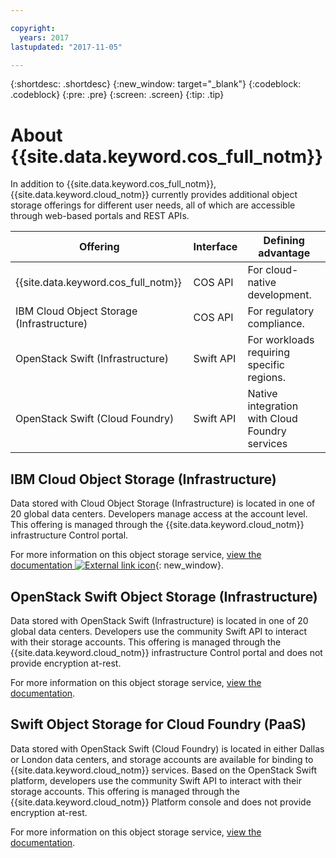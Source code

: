 ```yaml
---

copyright:
  years: 2017
lastupdated: "2017-11-05"

---
```

{:shortdesc: .shortdesc}
{:new_window: target="_blank"}
{:codeblock: .codeblock}
{:pre: .pre}
{:screen: .screen}
{:tip: .tip}


# About {{site.data.keyword.cos_full_notm}}


In addition to {{site.data.keyword.cos_full_notm}}, {{site.data.keyword.cloud_notm}} currently provides additional object storage offerings for different user needs, all of which are accessible through web-based portals and REST APIs.

| Offering                                   | Interface | Defining advantage                             |
|--------------------------------------------|-----------|------------------------------------------------|
| {{site.data.keyword.cos_full_notm}}        | COS API   | For cloud-native development.                  |
| IBM Cloud Object Storage (Infrastructure)  | COS API   | For regulatory compliance.                     |
| OpenStack Swift (Infrastructure)           | Swift API | For workloads requiring specific regions.      |
| OpenStack Swift (Cloud Foundry)            | Swift API | Native integration with Cloud Foundry services |

## IBM Cloud Object Storage (Infrastructure)

Data stored with Cloud Object Storage (Infrastructure) is located in one of 20 global data centers. Developers manage access at the account level. This offering is managed through the {{site.data.keyword.cloud_notm}} infrastructure Control portal.

For more information on this object storage service, [view the documentation ![External link icon](../../icons/launch-glyph.svg "External link icon")](https://ibm-public-cos.github.io/crs-docs/index.html){: new_window}.

## OpenStack Swift Object Storage (Infrastructure)

Data stored with OpenStack Swift (Infrastructure) is located in one of 20 global data centers. Developers use the community Swift API to interact with their storage accounts. This offering is managed through the {{site.data.keyword.cloud_notm}} infrastructure Control portal and does not provide encryption at-rest.

For more information on this object storage service, [view the documentation](/docs/infrastructure/objectstorage-swift/index.html).

## Swift Object Storage for Cloud Foundry (PaaS)

Data stored with OpenStack Swift (Cloud Foundry) is located in either Dallas or London data centers, and storage accounts are available for binding to {{site.data.keyword.cloud_notm}} services. Based on the OpenStack Swift platform, developers use the community Swift API to interact with their storage accounts. This offering is managed through the {{site.data.keyword.cloud_notm}} Platform console and does not provide encryption at-rest.

For more information on this object storage service, [view the documentation](/docs/services/ObjectStorage/index.html).
